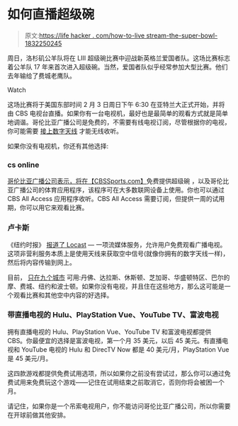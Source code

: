 # 如何直播超级碗

> 原文:[https://life hacker . com/how-to-live stream-the-super-bowl-1832250245](https://lifehacker.com/how-to-livestream-the-super-bowl-1832250245)

周日，洛杉矶公羊队将在 LIII 超级碗比赛中迎战新英格兰爱国者队。这场比赛标志着公羊队 17 年来首次进入超级碗。当然，爱国者队似乎经常参加大型比赛。他们去年输给了费城老鹰队。

Watch

这场比赛将于美国东部时间 2 月 3 日周日下午 6:30 在亚特兰大正式开始，并将由 CBS 电视台直播。如果你有一台电视机，最好也是最简单的观看方式就是简单地调谐。哥伦比亚广播公司是免费的，不需要有线电视订阅，尽管根据你的电视，你可能需要 [接上数字天线](https://amzn.to/2WxdTbr) 才能无线收听。

如果你没有电视机，你还有其他选择:

### cs online

[哥伦比亚广播公司表示，将在](https://www.cbssports.com/nfl/news/super-bowl-2019-patriots-vs-rams-time-location-how-to-stream-watch-on-tv-more-details/)[【CBSSports.com】](http://CBSSports.com)免费提供超级碗 ，以及哥伦比亚广播公司的体育应用程序，该程序可在大多数联网设备上使用。你也可以通过 CBS All Access 应用程序收听。CBS All Access 需要订阅，但提供一周的试用期，你可以用它来观看比赛。

### 卢卡斯

《纽约时报》 [报道了 Locast](https://www.nytimes.com/2019/01/31/business/locast-streaming-free-network-tv.html) — 一项流媒体服务，允许用户免费观看广播电视。这项非营利服务本质上是使用天线来获取空中信号(就像你拥有的数字天线一样)，然后将内容传输到网上。

目前， [只在九个城市](https://www.locast.org/) 可用:丹佛、达拉斯、休斯顿、芝加哥、华盛顿特区、巴尔的摩、费城、纽约和波士顿。如果你没有电视，并且住在这些地方，那么这可能是一个观看比赛和其他空中内容的好选择。

### 带直播电视的 Hulu、PlayStation Vue、YouTube TV、富波电视

拥有直播电视的 Hulu、PlayStation Vue、YouTube TV 和富波电视都提供 CBS。你最便宜的选择是富波电视，第一个月 35 美元，以后 45 美元。有直播电视和 YouTube 电视的 Hulu 和 DirecTV Now 都是 40 美元/月，PlayStation Vue 是 45 美元/月。

这四款游戏都提供免费试用选项，所以如果你之前没有尝试过，那么你可以通过免费试用来免费玩这个游戏——记住在试用结束之前取消它，否则你将会被困一个月。

请记住，如果你是一个吊索电视用户，你不能访问哥伦比亚广播公司，所以你需要在开球前做其他安排。